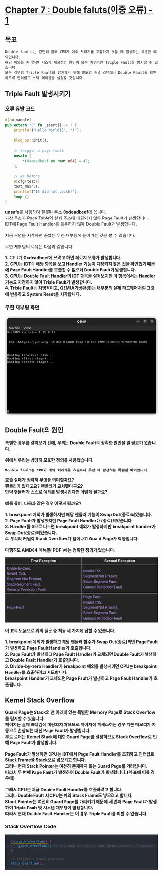 # [Chapter 7 : Double faluts(이중 오류) - 1](https://os.phil-opp.com/double-fault-exceptions/)

## 목표

    Double faults는 간단히 말해 CPU가 예외 처리기를 호출하지 못할 때 발생하는 특별한 예외입니다. 
    해당 예외를 처리하면 시스템 재설정의 원인이 되는 치명적인 Triple Fault를 방지할 수 있습니다.
    모든 경우의 Triple Fault를 방지하기 위해 별도의 커널 스택에서 Double Fault를 확인하도록 인터럽트 스택 테이블을 설정할 것입니다.

## Triple Fault 발생시키기

### 오류 유발 코드

```rs
#[no_mangle]
pub extern "C" fn _start() -> ! {
    println!("Hello World{}", "!");

    blog_os::init();

    // trigger a page fault
    unsafe {
        *(0xdeadbeef as *mut u64) = 42;
    };

    // as before
    #[cfg(test)]
    test_main();
    println!("It did not crash!");
    loop {}
}
```

<p>
<b>unsafe</b>를 사용하여 잘못된 주소 <b>0xdeadbeef</b>에 씁니다.<br>
가상 주소가 Page Table의 실제 주소에 매핑되지 않아 Page Fault가 발생합니다.<br>
IDT에 Page Fault Handler를 등록하지 않아 Double Fault가 발생합니다.<br>
<br>
지금 커널을 시작하면 끝없는 무한 재부팅에 들어가는 것을 볼 수 있습니다.<br>
<br>
무한 재부팅의 이유는 다음과 같습니다.<br>
<br>
<b>1.</b> CPU가 <b>0xdeadbeef<b>에 쓰려고 하면 페이지 오류가 발생합니다.<br>
<b>2.</b> CPU는 IDT의 해당 항목을 보고 Handler 기능이 지정되지 않은 것을 확인했기 때문에 Page Fault Handler를 호출할 수 없으며 Double Fault가 발생합니다.<br>
<b>3.</b> CPU는 Double Fault Handler의 IDT 항목을 살펴보지만 이 항목에서는 Handler 기능도 지정하지 않아 Triple Fault가 발생합니다.<br>
<b>4.</b> Triple Fault는 치명적이고, QEMU(가상환경)는 대부분의 실제 하드웨어처럼 그것에 반응하고 System Reset을 시작합니다.
</p>

### 무한 재부팅 화면

<p align="center"><img src="/record_image/day_8_triple_fault_screen.png"></p>

## Double Fault의 원인

<p>
특별한 경우를 살펴보기 전에, 우리는 Double Fault의 정확한 원인을 알 필요가 있습니다.<br>
<br>
위에서 우리는 상당히 모호한 정의를 사용했습니다.
</p>

    Double fault는 CPU가 예외 처리기를 호출하지 못할 때 발생하는 특별한 예외입니다.

<p>
호출 실패가 정확히 무엇을 의미할까요?<br>
핸들러가 없다고요? 핸들러가 교체됐다구요?<br>
만약 핸들러가 스스로 예외를 발생시킨다면 어떻게 될까요?<br>
<br>
예를 들어, 다음과 같은 경우 어떻게 될까요?<br>
<br>
<b>1.</b> breakpoint 예외가 발생하지만 해당 핸들러 기능이 Swap Out(종료)되었습니다.<br>
<b>2.</b> Page Fault가 발생했지만 Page Fault Handler가 (종료)되었습니다.<br>
<b>3.</b> Handler를 0으로 나누면 breakpoint 예외가 발생하지만 breakpoint handler가 Swap Out(종료)되었습니다.<br>
<b>4.</b> 우리의 커널이 Stack Overflow가 일어나고 Guard Page가 작동합니다.<br>
<br>
다행히도 AMD64 매뉴얼( PDF )에는 정확한 정의가 있습니다.
</p>
<p align="center"><img src="/readme_src/double_fault_list.png"></p>
<p>
이 표의 도움으로 위의 질문 중 처음 세 가지에 답할 수 있습니다.<br>
<br>
<b>1.</b> breakpoint 예외가 발생하고 해당 핸들러 함수가 Swap Out(종료)되면 Page Fault가 발생하고 Page Fault Handler가 호출됩니다.<br>
<b>2.</b> Page Fault가 발생하고 Page Fault Handler가 교체되면 Double Fault가 발생하고 Double Fault Handler가 호출됩니다.<br>
<b>3.</b> Divide-by-zero Handler가 breakpoint 예외를 발생시키면 CPU는 breakpoint Handler를 호출하려고 시도합니다.<br>
   breakpoint Handler가 교체되면 Page Fault가 발생하고 Page Fault Handler가 호출됩니다.
</p>

## Kernel Stack Overflow

<p>
Guard Page는 Stack의 맨 아래에 있는 특별한 Memory Page로 Stack Overflow를 탐지할 수 있습니다.<br>
페이지는 실제 프레임에 매핑되지 않으므로 페이지에 액세스하는 경우 다른 메모리가 자동으로 손상되는 대신 Page Fault가 발생합니다.<br>
부트 로더는 Kernel Stack에 대한 Guard Page를 설정하므로 Stack Overflow로 인해 Page Fault가 발생합니다.<br>
<br>
Page Fault가 발생하면 CPU는 IDT에서 Page Fault Handler를 조회하고 인터럽트 Stack Frame을 Stack으로 넣으려고 합니다.<br>
그러나 현재 Stack Pointer는 여전히 존재하지 않는 Guard Page를 가리킵니다.<br>
따라서 두 번째 Page Fault가 발생하여 Double Fault가 발생합니다.(위 표에 따를 경우에)<br>
<br>
그래서 CPU는 지금 Double Fault Handler를 호출하려고 합니다.<br>
그러나 Double Fault 시 CPU는 예외 Stack Frame도 넣으려고 합니다.<br>
Stack Pointer는 여전히 Guard Page를 가리키기 때문에 세 번째 Page Fault가 발생하여 Triple Fault 및 시스템 재부팅이 발생합니다.<br>
따라서 현재 Double Fault Handler는 이 경우 Triple Fault를 피할 수 없습니다.
</p>

### Stack Overflow Code

<p align="center"><img src="/record_image/day_8_stack_overflow_code.png"></p>
